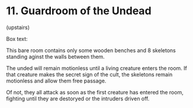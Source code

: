 # 11. Guardroom of the Undead

(upstairs)

Box text:

This bare room contains only some wooden benches and 8 skeletons
standing aginst the walls between them.


The unded will remain motionless until a living creature enters
the room.  If that creature makes the secret sign of the cult, the
skeletons remain motionless and allow them free passage.

Of not, they all attack as soon as the first creature has entered the
room, fighting until they are destoryed or the intruders driven off.

